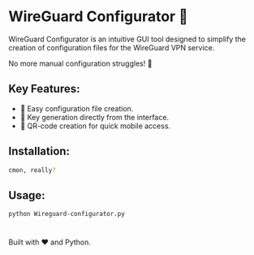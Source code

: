 # WireGuard Configurator 🚀

WireGuard Configurator is an intuitive GUI tool designed to simplify the creation
of configuration files for the WireGuard VPN service.

No more manual configuration struggles! 🎉

## Key Features:

- 📝 Easy configuration file creation.
- 🔐 Key generation directly from the interface.
- 📱 QR-code creation for quick mobile access.

## Installation:

```bash
cmon, really?
```

## Usage:

```bash
python Wireguard-configurator.py
```

#
#
#
#
Built with ❤️ and Python.